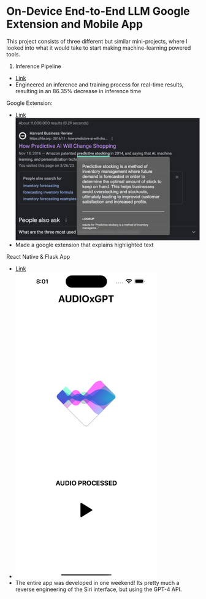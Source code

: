 # On-Device End-to-End LLM Google Extension and Mobile App

This project consists of three different but similar mini-projects, where I looked into what it would take to start making machine-learning powered tools.

1. Inference Pipeline
* [Link](https://github.com/kevbuh/jarvis/blob/main/jarvis/gpt2.py)
* Engineered an inference and training process for real-time results, resulting in an 86.35% decrease in inference time

Google Extension:
* [Link](https://github.com/kevbuh/lookup)
![alt text](https://raw.githubusercontent.com/kevbuh/jarvis/main/Screenshot%202023-03-27%20at%209.43.11%20AM.png)
* Made a google extension that explains highlighted text

React Native & Flask App
* [Link](https://github.com/kevbuh/audiogpt)
* <img src="https://raw.githubusercontent.com/kevbuh/jarvis/main/frontend8am.png" height="800">
* The entire app was developed in one weekend! Its pretty much a reverse engineering of the Siri interface, but using the GPT-4 API.
